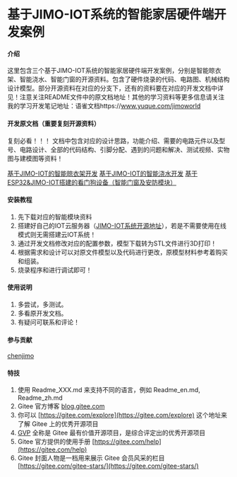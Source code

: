 # 基于JIMO-IOT系统的智能家居硬件端开发案例

#### 介绍
这里包含三个基于JIMO-IOT系统的智能家居硬件端开发案例，分别是智能晾衣架、智能浇水、智能门窗的开源资料。包含了硬件烧录的代码、电路图、机械结构设计模型。部分开源资料在对应的分支下，还有的资料要在对应的开发文档中详见！注意关注README文件中的原文档地址！其他的学习资料等更多信息请关注我的学习开发笔记地址：语雀文档https://www.yuque.com/jimoworld

#### 开发原文档（重要复刻开源资料）
复刻必看！！！
文档中包含对应的设计思路，功能介绍、需要的电路元件以及型号、电路设计、全部的代码结构、引脚分配、遇到的问题和解决、测试视频、实物图与建模图等资料！

[基于JIMO-IOT的智能晾衣架开发](https://www.yuque.com/jimoworld/linux/smart_rack)
[基于JIMO-IOT的智能浇水开发](https://www.yuque.com/jimoworld/linux/smart_watering)
[基于ESP32&JIMO-IOT搭建的看门狗设备（智能门窗及安防模块）](https://www.yuque.com/jimoworld/linux/smart_watchdog)

#### 安装教程

1.  先下载对应的智能模块资料
2.  搭建好自己的IOT云服务器（[JIMO-IOT系统开源地址](https://gitee.com/chenjimo/JIMO_IOT)），若是不需要使用在线模式则无需搭建云IOT系统！
3.  通过开发文档修改对应的配置参数，模型下载转为STL文件进行3D打印！
4.  根据需求和设计可以对原文件模型以及代码进行更改，原模型材料参考着购买和组装。
5.  烧录程序和进行调试即可！

#### 使用说明

1.  多尝试，多测试。
2.  多看原开发文档。
3.  有疑问可联系和评论！

#### 参与贡献

[chenjimo](https://gitee.com/chenjimo/)


#### 特技

1.  使用 Readme\_XXX.md 来支持不同的语言，例如 Readme\_en.md, Readme\_zh.md
2.  Gitee 官方博客 [blog.gitee.com](https://blog.gitee.com)
3.  你可以 [https://gitee.com/explore](https://gitee.com/explore) 这个地址来了解 Gitee 上的优秀开源项目
4.  [GVP](https://gitee.com/gvp) 全称是 Gitee 最有价值开源项目，是综合评定出的优秀开源项目
5.  Gitee 官方提供的使用手册 [https://gitee.com/help](https://gitee.com/help)
6.  Gitee 封面人物是一档用来展示 Gitee 会员风采的栏目 [https://gitee.com/gitee-stars/](https://gitee.com/gitee-stars/)
